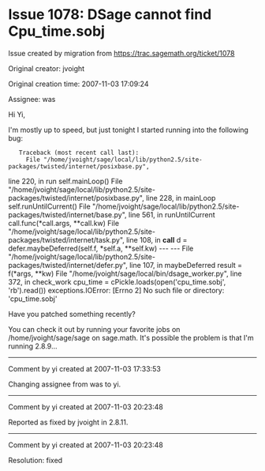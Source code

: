 # Issue 1078: DSage cannot find Cpu_time.sobj

Issue created by migration from https://trac.sagemath.org/ticket/1078

Original creator: jvoight

Original creation time: 2007-11-03 17:09:24

Assignee: was

Hi Yi,

I'm mostly up to speed, but just tonight I started running into the
following bug:

       Traceback (most recent call last):
         File "/home/jvoight/sage/local/lib/python2.5/site-packages/twisted/internet/posixbase.py",
line 220, in run
           self.mainLoop()
         File "/home/jvoight/sage/local/lib/python2.5/site-packages/twisted/internet/posixbase.py",
line 228, in mainLoop
           self.runUntilCurrent()
         File "/home/jvoight/sage/local/lib/python2.5/site-packages/twisted/internet/base.py",
line 561, in runUntilCurrent
           call.func(*call.args, **call.kw)
         File "/home/jvoight/sage/local/lib/python2.5/site-packages/twisted/internet/task.py",
line 108, in __call__
           d = defer.maybeDeferred(self.f, *self.a, **self.kw)
       --- <exception caught here> ---
         File "/home/jvoight/sage/local/lib/python2.5/site-packages/twisted/internet/defer.py",
line 107, in maybeDeferred
           result = f(*args, **kw)
         File "/home/jvoight/sage/local/bin/dsage_worker.py", line
372, in check_work
           cpu_time = cPickle.loads(open('cpu_time.sobj', 'rb').read())
       exceptions.IOError: [Errno 2] No such file or directory: 'cpu_time.sobj'

Have you patched something recently?

You can check it out by running your favorite jobs on
/home/jvoight/sage/sage on sage.math.  It's possible the problem is that I'm running 2.8.9...


---

Comment by yi created at 2007-11-03 17:33:53

Changing assignee from was to yi.


---

Comment by yi created at 2007-11-03 20:23:48

Reported as fixed by jvoight in 2.8.11.


---

Comment by yi created at 2007-11-03 20:23:48

Resolution: fixed
